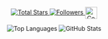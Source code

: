 <!-- GitHub Profile Badges and Stats -->
<p align="center">
  <!-- Total Stars -->
  <a href="https://github.com/su-mangale?tab=repositories&sort=stargazers">
    <img alt="Total Stars" title="Total stars on GitHub" src="https://custom-icon-badges.demolab.com/github/stars/su-mangale?color=55960c&style=for-the-badge&labelColor=488207&logo=star"/>
  </a>

  <!-- GitHub Followers -->
  <a href="https://github.com/su-mangale?tab=followers">
    <img alt="Followers" title="Follow me on GitHub" src="https://custom-icon-badges.demolab.com/github/followers/su-mangale?color=236ad3&labelColor=1155ba&style=for-the-badge&logo=person-add&label=Follow&logoColor=white"/>
  </a>

  <!-- Committers.Top Nepal (Resized) -->
  <a href="https://user-badge.committers.top/nepal/su-mangale">
    <img alt="Committers Top Badge" title="Top GitHub Contributors from Nepal" src="https://user-badge.committers.top/nepal/su-mangale.svg" style="height:28px; vertical-align:middle;"/>
  </a>
</p>

<!-- GitHub Stats -->
<p align="center">
  <!-- Top Languages -->
  <img src="https://github-readme-stats.vercel.app/api/top-langs/?username=su-mangale&layout=compact&theme=default" alt="Top Languages"/>

  <!-- GitHub Stats -->
  <img src="https://github-readme-stats.vercel.app/api?username=su-mangale&show_icons=true&theme=default" alt="GitHub Stats"/>
</p>
